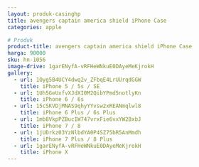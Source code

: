 ```yaml
---
layout: produk-casinghp
title: avengers captain america shield iPhone Case
categories: apple

# Produk
product-title: avengers captain america shield iPhone Case
harga: 90000
sku: hn-1056
image-drive: 1garENyfA-vRFHeWNkuE0DAyeMeKjrokH
gallery:
  - url: 1Oyg5B4UCY4dwq2v_ZFbqE4LrUUrqdGGW
    title: iPhone 5 / 5s / SE
  - url: 1Uh5GeUxfvXJdXI0M2QibYPmd5notlyKn
    title: iPhone 6 / 6s
  - url: 15cSKVDjMNAS9qhyYYvsw2xREANmqlwl8
    title: iPhone 6 Plus / 6s Plus
  - url: 1mb8VkpPZBucIW747vrxFie6vxYW2BxbJ
    title: iPhone 7 / 8
  - url: 1jUDrkz03YzNlbdYA0P4SZ75bR5AnMmdh
    title: iPhone 7 Plus / 8 Plus
  - url: 1garENyfA-vRFHeWNkuE0DAyeMeKjrokH
    title: iPhone X
---
```

